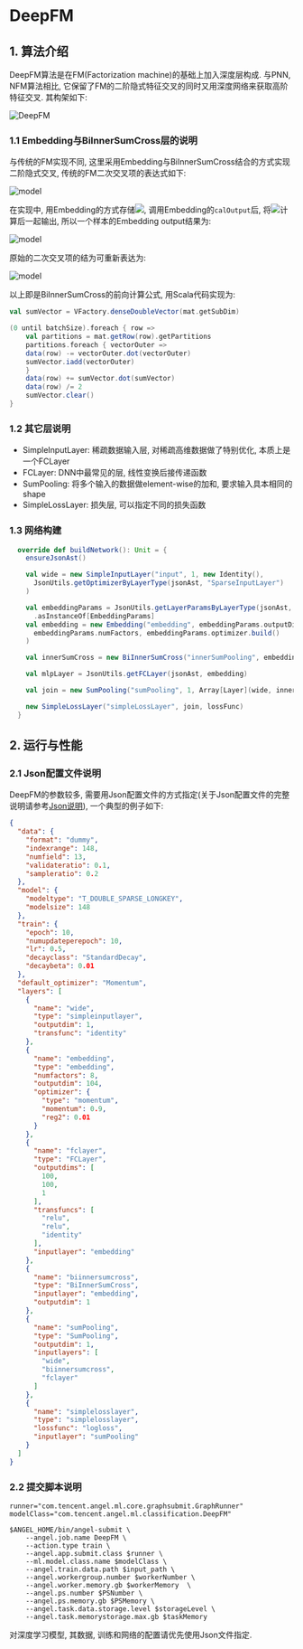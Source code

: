 # DeepFM

## 1. 算法介绍
DeepFM算法是在FM(Factorization machine)的基础上加入深度层构成. 与PNN, NFM算法相比, 它保留了FM的二阶隐式特征交叉的同时又用深度网络来获取高阶特征交叉. 其构架如下:

![DeepFM](../img/DeepFM.PNG)

### 1.1 Embedding与BiInnerSumCross层的说明
与传统的FM实现不同, 这里采用Embedding与BiInnerSumCross结合的方式实现二阶隐式交叉, 传统的FM二次交叉项的表达式如下:

![model](http://latex.codecogs.com/png.latex?\dpi{150}\sum_i\sum_{j=i+1}\bold{v}_i^T\bold{v}_jx_ix_j=\frac{1}{2}\(\sum_i\sum_j(x_i\bold{v}_i)^T(x_j\bold{v}_j)-\sum_i(x_i\bold{v}_i)^T(x_i\bold{v}_i)\))

在实现中, 用Embedding的方式存储![](http://latex.codecogs.com/png.latex?\bold{v}_i), 调用Embedding的`calOutput`后, 将![](http://latex.codecogs.com/png.latex?x_i\bold{v}_i)计算后一起输出, 所以一个样本的Embedding output结果为:

![model](http://latex.codecogs.com/png.latex?\dpi{150}(x_1\bold{v}_1,x_2\bold{v}_2,x_3\bold{v}_3,\cdots,x_k\bold{v}_k)=(\bold{u}_1,\bold{u}_2,\bold{u}_3,\cdots,\bold{u}_k))

原始的二次交叉项的结为可重新表达为:

![model](http://latex.codecogs.com/png.latex?\dpi{150}\sum_i\sum_{j=i+1}\bold{v}_i^T\bold{v}_jx_ix_j=\frac{1}{2}\((\sum_i\bold{u}_i)^T(\sum_j\bold{u}_j)-\sum_i\bold{u}_i^T\bold{u}_i\))

以上即是BiInnerSumCross的前向计算公式, 用Scala代码实现为:
```scala
val sumVector = VFactory.denseDoubleVector(mat.getSubDim)

(0 until batchSize).foreach { row =>
    val partitions = mat.getRow(row).getPartitions
    partitions.foreach { vectorOuter =>
    data(row) -= vectorOuter.dot(vectorOuter)
    sumVector.iadd(vectorOuter)
    }
    data(row) += sumVector.dot(sumVector)
    data(row) /= 2
    sumVector.clear()
}
```

### 1.2 其它层说明
- SimpleInputLayer: 稀疏数据输入层, 对稀疏高维数据做了特别优化, 本质上是一个FCLayer
- FCLayer: DNN中最常见的层, 线性变换后接传递函数
- SumPooling: 将多个输入的数据做element-wise的加和, 要求输入具本相同的shape
- SimpleLossLayer: 损失层, 可以指定不同的损失函数

### 1.3 网络构建
```scala
  override def buildNetwork(): Unit = {
    ensureJsonAst()

    val wide = new SimpleInputLayer("input", 1, new Identity(),
      JsonUtils.getOptimizerByLayerType(jsonAst, "SparseInputLayer")
    )

    val embeddingParams = JsonUtils.getLayerParamsByLayerType(jsonAst, "Embedding")
      .asInstanceOf[EmbeddingParams]
    val embedding = new Embedding("embedding", embeddingParams.outputDim,
      embeddingParams.numFactors, embeddingParams.optimizer.build()
    )

    val innerSumCross = new BiInnerSumCross("innerSumPooling", embedding)

    val mlpLayer = JsonUtils.getFCLayer(jsonAst, embedding)

    val join = new SumPooling("sumPooling", 1, Array[Layer](wide, innerSumCross, mlpLayer))

    new SimpleLossLayer("simpleLossLayer", join, lossFunc)
  }
```

## 2. 运行与性能
### 2.1 Json配置文件说明
DeepFM的参数较多, 需要用Json配置文件的方式指定(关于Json配置文件的完整说明请参考[Json说明]()), 一个典型的例子如下:
```json
{
  "data": {
    "format": "dummy",
    "indexrange": 148,
    "numfield": 13,
    "validateratio": 0.1,
    "sampleratio": 0.2
  },
  "model": {
    "modeltype": "T_DOUBLE_SPARSE_LONGKEY",
    "modelsize": 148
  },
  "train": {
    "epoch": 10,
    "numupdateperepoch": 10,
    "lr": 0.5,
    "decayclass": "StandardDecay",
    "decaybeta": 0.01
  },
  "default_optimizer": "Momentum",
  "layers": [
    {
      "name": "wide",
      "type": "simpleinputlayer",
      "outputdim": 1,
      "transfunc": "identity"
    },
    {
      "name": "embedding",
      "type": "embedding",
      "numfactors": 8,
      "outputdim": 104,
      "optimizer": {
        "type": "momentum",
        "momentum": 0.9,
        "reg2": 0.01
      }
    },
    {
      "name": "fclayer",
      "type": "FCLayer",
      "outputdims": [
        100,
        100,
        1
      ],
      "transfuncs": [
        "relu",
        "relu",
        "identity"
      ],
      "inputlayer": "embedding"
    },
    {
      "name": "biinnersumcross",
      "type": "BiInnerSumCross",
      "inputlayer": "embedding",
      "outputdim": 1
    },
    {
      "name": "sumPooling",
      "type": "SumPooling",
      "outputdim": 1,
      "inputlayers": [
        "wide",
        "biinnersumcross",
        "fclayer"
      ]
    },
    {
      "name": "simplelosslayer",
      "type": "simplelosslayer",
      "lossfunc": "logloss",
      "inputlayer": "sumPooling"
    }
  ]
}
```

### 2.2 提交脚本说明
```shell
runner="com.tencent.angel.ml.core.graphsubmit.GraphRunner"
modelClass="com.tencent.angel.ml.classification.DeepFM"

$ANGEL_HOME/bin/angel-submit \
    --angel.job.name DeepFM \
    --action.type train \
    --angel.app.submit.class $runner \
    --ml.model.class.name $modelClass \
    --angel.train.data.path $input_path \
    --angel.workergroup.number $workerNumber \
    --angel.worker.memory.gb $workerMemory  \
    --angel.ps.number $PSNumber \
    --angel.ps.memory.gb $PSMemory \  
    --angel.task.data.storage.level $storageLevel \
    --angel.task.memorystorage.max.gb $taskMemory
```

对深度学习模型, 其数据, 训练和网络的配置请优先使用Json文件指定.


